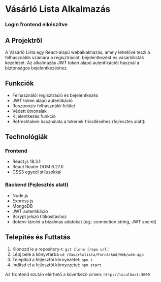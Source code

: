 # Vásárló Lista Alkalmazás

### Login frontend elkészítve

## A Projektről

A Vásárló Lista egy React-alapú webalkalmazás, amely lehetővé teszi a felhasználók számára a regisztrációt, bejelentkezést és vásárlólisták kezelését. Az alkalmazás JWT token alapú autentikációt használ a biztonságos bejelentkezéshez.

## Funkciók

- Felhasználói regisztráció és bejelentkezés
- JWT token alapú autentikáció
- Reszponzív felhasználói felület
- Védett útvonalak
- Kijelentkezés funkció
- Refreshtoken használata a tokenek frissítéséhez (fejlesztés alatt)í

## Technológiák

### Frontend
- React.js 18.3.1
- React Router DOM 6.27.0
- CSS3 egyedi stílusokkal

### Backend (Fejlesztés alatt)
- Node.js
- Express.js
- MongoDB
- JWT autentikáció
- Bcrypt jelszó titikosításhoz
- dotenv tárolni a bizalmas adatokat (eg.: connection string, JWT secret)

## Telepítés és Futtatás

1. Klónozd le a repository-t: ```git clone [repo url]```
2. Lépj bele a könyvtárba ```cd /Vasarlolista/Forráskód/Web/web-app```
3. Telepítsd a fejlesztői környezetet: ```npm i```
4. Indítsd el a fejlesztői környezetet: ```npm start```


Az frontend ezután elérhető a következő címen: `http://localhost:3000`
